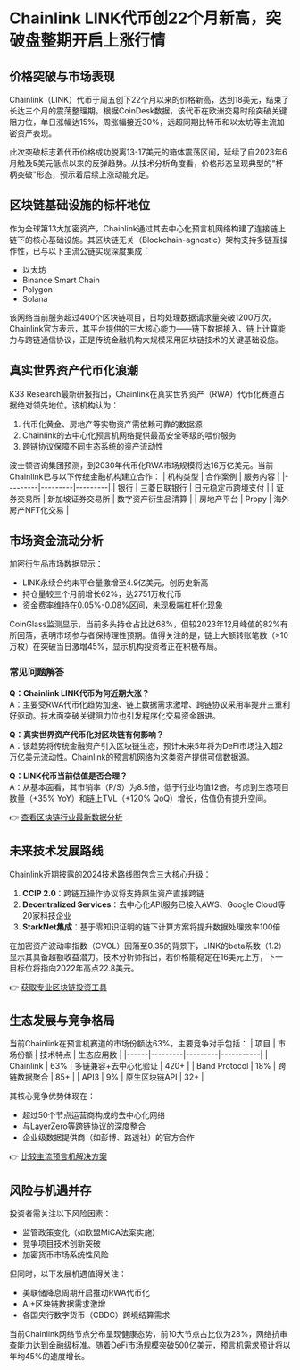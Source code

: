 # Chainlink LINK代币创22个月新高，突破盘整期开启上涨行情

## 价格突破与市场表现
Chainlink（LINK）代币于周五创下22个月以来的价格新高，达到18美元，结束了长达三个月的震荡整理期。根据CoinDesk数据，该代币在欧洲交易时段突破关键阻力位，单日涨幅达15%，周涨幅接近30%，远超同期比特币和以太坊等主流加密资产表现。

此次突破标志着代币价格成功脱离13-17美元的箱体震荡区间，延续了自2023年6月触及5美元低点以来的反弹趋势。从技术分析角度看，价格形态呈现典型的"杯柄突破"形态，预示着后续上涨动能充足。

## 区块链基础设施的标杆地位
作为全球第13大加密资产，Chainlink通过其去中心化预言机网络构建了连接链上链下的核心基础设施。其区块链无关（Blockchain-agnostic）架构支持多链互操作性，已与以下主流公链实现深度集成：
- 以太坊
- Binance Smart Chain
- Polygon
- Solana

该网络当前服务超过400个区块链项目，日均处理数据请求量突破1200万次。Chainlink官方表示，其平台提供的三大核心能力——链下数据接入、链上计算能力与跨链通信协议，正是传统金融机构大规模采用区块链技术的关键基础设施。

## 真实世界资产代币化浪潮
K33 Research最新研报指出，Chainlink在真实世界资产（RWA）代币化赛道占据绝对领先地位。该机构认为：
1. 代币化黄金、房地产等实物资产需依赖可靠的数据源
2. Chainlink的去中心化预言机网络提供最高安全等级的喂价服务
3. 跨链协议保障不同生态系统的资产流动性

波士顿咨询集团预测，到2030年代币化RWA市场规模将达16万亿美元。当前Chainlink已与以下传统金融机构建立合作：
| 机构类型 | 合作案例 | 服务内容 |
|---------|---------|---------|
| 银行 | 三菱日联银行 | 日元稳定币跨境支付 |
| 证券交易所 | 新加坡证券交易所 | 数字资产衍生品清算 |
| 房地产平台 | Propy | 海外房产NFT化交易 |

## 市场资金流动分析
加密衍生品市场数据显示：
- LINK永续合约未平仓量激增至4.9亿美元，创历史新高
- 持仓量较三个月前增长62%，达2751万枚代币
- 资金费率维持在0.05%-0.08%区间，未现极端杠杆化现象

CoinGlass监测显示，当前多头持仓占比达68%，但较2023年12月峰值的82%有所回落，表明市场参与者保持理性预期。值得关注的是，链上大额转账笔数（>10万枚）在突破当日激增45%，显示机构投资者正在积极布局。

### 常见问题解答
**Q：Chainlink LINK代币为何近期大涨？**  
A：主要受RWA代币化趋势加速、链上数据需求激增、跨链协议采用率提升三重利好驱动。技术面突破关键阻力位也引发程序化交易资金跟进。

**Q：真实世界资产代币化对区块链有何影响？**  
A：该趋势将传统金融资产引入区块链生态，预计未来5年将为DeFi市场注入超2万亿美元流动性。Chainlink的预言机网络为这类资产提供可信数据源。

**Q：LINK代币当前估值是否合理？**  
A：从基本面看，其市销率（P/S）为8.5倍，低于行业均值12倍。考虑到生态项目数量（+35% YoY）和链上TVL（+120% QoQ）增长，估值仍有提升空间。

👉 [查看区块链行业最新数据分析](https://bit.ly/okx_welcome)

## 未来技术发展路线
Chainlink近期披露的2024技术路线图包含三大核心升级：
1. **CCIP 2.0**：跨链互操作协议将支持原生资产直接跨链
2. **Decentralized Services**：去中心化API服务已接入AWS、Google Cloud等20家科技企业
3. **StarkNet集成**：基于零知识证明的链下计算方案将提升数据处理效率100倍

在加密资产波动率指数（CVOL）回落至0.35的背景下，LINK的beta系数（1.2）显示其具备超额收益潜力。技术分析师指出，若价格能稳定在16美元上方，下一目标位将指向2022年高点22.8美元。

👉 [获取专业区块链投资工具](https://bit.ly/okx_welcome)

## 生态发展与竞争格局
当前Chainlink在预言机赛道的市场份额达63%，主要竞争对手包括：
| 项目 | 市场份额 | 技术特点 | 生态应用数 |
|------|---------|---------|-----------|
| Chainlink | 63% | 多链兼容+去中心化验证 | 420+ |
| Band Protocol | 18% | 跨链数据聚合 | 85+ |
| API3 | 9% | 原生区块链API | 32+ |

其核心竞争优势体现在：
- 超过50个节点运营商构成的去中心化网络
- 与LayerZero等跨链协议的深度整合
- 企业级数据提供商（如彭博、路透社）的官方合作

👉 [比较主流预言机解决方案](https://bit.ly/okx_welcome)

## 风险与机遇并存
投资者需关注以下风险因素：
- 监管政策变化（如欧盟MiCA法案实施）
- 竞争项目技术创新突破
- 加密货币市场系统性风险

但同时，以下发展机遇值得关注：
- 美联储降息周期开启推动RWA代币化
- AI+区块链数据需求激增
- 各国央行数字货币（CBDC）跨境结算需求

当前Chainlink网络节点分布呈现健康态势，前10大节点占比仅为28%，网络抗审查能力达到金融级标准。随着DeFi市场规模突破500亿美元，预言机需求预计将以年均45%的速度增长。